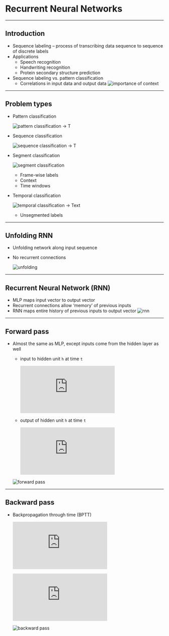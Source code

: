 # Recurrent Neural Networks
---
<!---
## Math rendering

### Rendering via www.sciweavers.org (Not working)

* ![a_h^t = \sum_{i=1}^I w_{ih}x_i^t + \sum_{h'=1}^H w_{h'h}b_{h'}^{t-1}](http://www.sciweavers.org/tex2img.php?eq=%20a_h%5Et%20%3D%20%5Csum_%7Bi%3D1%7D%5EI%20w_%7Bih%7Dx_i%5Et%20%2B%20%5Csum_%7Bh%27%3D1%7D%5EH%20w_%7Bh%27h%7Db_%7Bh%27%7D%5E%7Bt-1%7D%20&bc=White&fc=Black&im=jpg&fs=12&ff=mathdesign&edit=0)

* ![a_h^t](http://www.sciweavers.org/tex2img.php?eq=a_h%5Et&bc=White&fc=Black&im=jpg&fs=12&ff=arev&edit=0) - input to hidden unit h at time t
* ![b_h^t](http://www.sciweavers.org/tex2img.php?eq=b_h%5Et&bc=White&fc=Black&im=jpg&fs=12&ff=arev&edit=0) − output of hidden unit h at time t

### HTML math (poor rendering quality, only simple equations)

 h<sub>&theta;</sub>(x) = &theta;<sub>o</sub> x + &theta;<sub>1</sub>x

### Rendering via latex.codecogs.com

![equation](https://latex.codecogs.com/svg.latex?\Large&space;x=\frac{-b\pm\sqrt{b^2-4ac}}{2a})
--->

## Introduction

* Sequence labeling – process of transcribing data sequence to sequence of discrete labels
* Applications
  * Speech recognition
  * Handwriting recognition
  * Protein secondary structure prediction
* Sequence labeling vs. pattern classification
  * Correlations in input data and output data ![importance of context](context.png)
---
## Problem types

* Pattern classification

  ![pattern classification](pattern_classification.png) -> T

* Sequence classification

  ![sequence classification](sequence_classification.png) -> T

* Segment classification

  ![segment classification](segment_classification.png)
  * Frame-wise labels
  * Context
  * Time windows

* Temporal classification

  ![temporal classification](temporal_classification.png) -> Text
  * Unsegmented labels
---
## Unfolding RNN

* Unfolding network along input sequence
* No recurrent connections

  ![unfolding](unfolded_rnn.png)
---
## Recurrent Neural Network (RNN)

* MLP maps input vector to output vector
* Recurrent connections allow ‘memory’ of previous inputs
* RNN maps entire history of previous inputs to output vector
  ![rnn](rnn.png)
---
## Forward pass

* Almost the same as MLP, except inputs come from the hidden layer as well

  * input to hidden unit `h` at time `t`

    <!--- a_h^t = \sum_{i=1}^I w_{ih}x_i^t + \sum_{h'=1}^H w_{h'h} b_{h'}^{t-1} --->
    ![a_h^t](https://latex.codecogs.com/svg.latex?a_h%5Et%20%3D%20%5Csum_%7Bi%3D1%7D%5EI%20w_%7Bih%7Dx_i%5Et%20&plus;%20%5Csum_%7Bh%27%3D1%7D%5EH%20w_%7Bh%27h%7D%20b_%7Bh%27%7D%5E%7Bt-1%7D)

  * output of hidden unit `h` at time `t`

    <!--- a_h^t = \sum_{i=1}^I w_{ih}x_i^t + \sum_{h'=1}^H w_{h'h} b_{h'}^{t-1} --->
    ![b_h^t](https://latex.codecogs.com/svg.latex?b_h%5Et%20%3D%20%5Ctheta_h%28a_h%5Et%29)

  ![forward pass](forward.png)
---
## Backward pass

* Backpropagation through time (BPTT)

  <!--- \delta_h^t = \theta'(a_h^t) \left ( \sum_{k=1}^K w_{hk} \delta_k^t + \sum_{h'=1}^H w_{hh'} \delta_{h'}^{t+1} \right ) --->
  ![\delta_h^t](https://latex.codecogs.com/svg.latex?%5Cdelta_h%5Et%20%3D%20%5Ctheta%27%28a_h%5Et%29%20%5Cleft%20%28%20%5Csum_%7Bk%3D1%7D%5EK%20w_%7Bhk%7D%20%5Cdelta_k%5Et%20&plus;%20%5Csum_%7Bh%27%3D1%7D%5EH%20w_%7Bhh%27%7D%20%5Cdelta_%7Bh%27%7D%5E%7Bt&plus;1%7D%20%5Cright%20%29)

  <!--- \frac{\partial L}{\partial w_{ij}} = \sum_{t=1}^T \frac{\partial L}{\partial a_j^t} \frac{\partial a_j^t}{\partial w_{ij}} = \sum_{t=1}^T \delta_j^t b_i^t --->
  ![grad](https://latex.codecogs.com/svg.latex?%5Cfrac%7B%5Cpartial%20L%7D%7B%5Cpartial%20w_%7Bij%7D%7D%20%3D%20%5Csum_%7Bt%3D1%7D%5ET%20%5Cfrac%7B%5Cpartial%20L%7D%7B%5Cpartial%20a_j%5Et%7D%20%5Cfrac%7B%5Cpartial%20a_j%5Et%7D%7B%5Cpartial%20w_%7Bij%7D%7D%20%3D%20%5Csum_%7Bt%3D1%7D%5ET%20%5Cdelta_j%5Et%20b_i%5Et)

  ![backward pass](forward.png)
